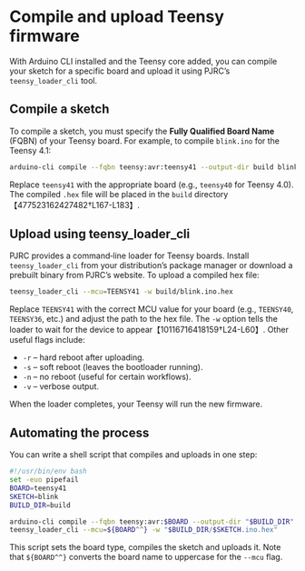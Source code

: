 # Compile and upload Teensy firmware

With Arduino CLI installed and the Teensy core added, you can compile
your sketch for a specific board and upload it using PJRC’s
`teensy_loader_cli` tool.

## Compile a sketch

To compile a sketch, you must specify the **Fully Qualified Board Name**
(FQBN) of your Teensy board.  For example, to compile `blink.ino` for
the Teensy 4.1:

```bash
arduino-cli compile --fqbn teensy:avr:teensy41 --output-dir build blink
```

Replace `teensy41` with the appropriate board (e.g., `teensy40` for
Teensy 4.0).  The compiled `.hex` file will be placed in the
`build` directory【477523162427482†L167-L183】.

## Upload using teensy_loader_cli

PJRC provides a command‑line loader for Teensy boards.  Install
`teensy_loader_cli` from your distribution’s package manager or
download a prebuilt binary from PJRC’s website.  To upload a compiled
hex file:

```bash
teensy_loader_cli --mcu=TEENSY41 -w build/blink.ino.hex
```

Replace `TEENSY41` with the correct MCU value for your board
(e.g., `TEENSY40`, `TEENSY36`, etc.) and adjust the path to the hex
file.  The `-w` option tells the loader to wait for the device to
appear【10116716418159†L24-L60】.  Other useful flags include:

* `-r` – hard reboot after uploading.
* `-s` – soft reboot (leaves the bootloader running).
* `-n` – no reboot (useful for certain workflows).
* `-v` – verbose output.

When the loader completes, your Teensy will run the new firmware.

## Automating the process

You can write a shell script that compiles and uploads in one step:

```bash
#!/usr/bin/env bash
set -euo pipefail
BOARD=teensy41
SKETCH=blink
BUILD_DIR=build

arduino-cli compile --fqbn teensy:avr:$BOARD --output-dir "$BUILD_DIR" "$SKETCH"
teensy_loader_cli --mcu=${BOARD^^} -w "$BUILD_DIR/$SKETCH.ino.hex"
```

This script sets the board type, compiles the sketch and uploads it.
Note that `${BOARD^^}` converts the board name to uppercase for the
`--mcu` flag.